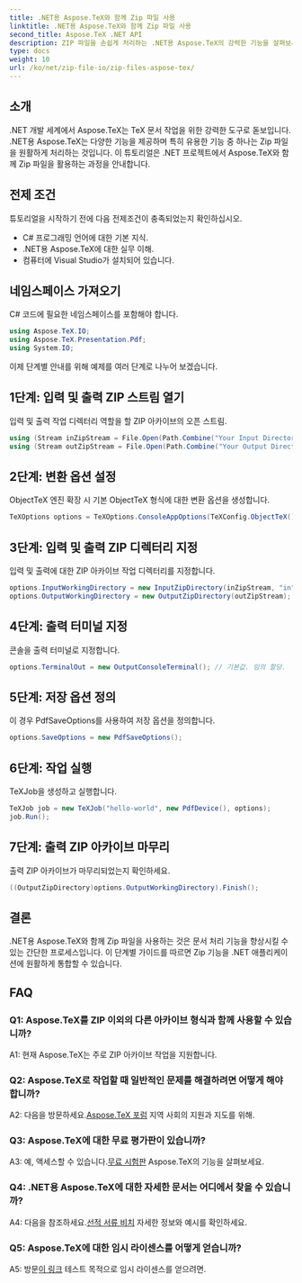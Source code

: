 ```yaml
---
title: .NET용 Aspose.TeX와 함께 Zip 파일 사용
linktitle: .NET용 Aspose.TeX와 함께 Zip 파일 사용
second_title: Aspose.TeX .NET API
description: ZIP 파일을 손쉽게 처리하는 .NET용 Aspose.TeX의 강력한 기능을 살펴보세요. 애플리케이션의 문서 처리를 강화하세요.
type: docs
weight: 10
url: /ko/net/zip-file-io/zip-files-aspose-tex/
---
```

## 소개

.NET 개발 세계에서 Aspose.TeX는 TeX 문서 작업을 위한 강력한 도구로 돋보입니다. .NET용 Aspose.TeX는 다양한 기능을 제공하며 특히 유용한 기능 중 하나는 Zip 파일을 원활하게 처리하는 것입니다. 이 튜토리얼은 .NET 프로젝트에서 Aspose.TeX와 함께 Zip 파일을 활용하는 과정을 안내합니다.

## 전제 조건

튜토리얼을 시작하기 전에 다음 전제조건이 충족되었는지 확인하십시오.

- C# 프로그래밍 언어에 대한 기본 지식.
- .NET용 Aspose.TeX에 대한 실무 이해.
- 컴퓨터에 Visual Studio가 설치되어 있습니다.

## 네임스페이스 가져오기

C# 코드에 필요한 네임스페이스를 포함해야 합니다.

```csharp
using Aspose.TeX.IO;
using Aspose.TeX.Presentation.Pdf;
using System.IO;
```

이제 단계별 안내를 위해 예제를 여러 단계로 나누어 보겠습니다.

## 1단계: 입력 및 출력 ZIP 스트림 열기

입력 및 출력 작업 디렉터리 역할을 할 ZIP 아카이브의 오픈 스트림.

```csharp
using (Stream inZipStream = File.Open(Path.Combine("Your Input Directory", "zip-in.zip"), FileMode.Open))
using (Stream outZipStream = File.Open(Path.Combine("Your Output Directory", "zip-pdf-out.zip"), FileMode.Create))
```

## 2단계: 변환 옵션 설정

ObjectTeX 엔진 확장 시 기본 ObjectTeX 형식에 대한 변환 옵션을 생성합니다.

```csharp
TeXOptions options = TeXOptions.ConsoleAppOptions(TeXConfig.ObjectTeX());
```

## 3단계: 입력 및 출력 ZIP 디렉터리 지정

입력 및 출력에 대한 ZIP 아카이브 작업 디렉터리를 지정합니다.

```csharp
options.InputWorkingDirectory = new InputZipDirectory(inZipStream, "in");
options.OutputWorkingDirectory = new OutputZipDirectory(outZipStream);
```

## 4단계: 출력 터미널 지정

콘솔을 출력 터미널로 지정합니다.

```csharp
options.TerminalOut = new OutputConsoleTerminal(); // 기본값. 임의 할당.
```

## 5단계: 저장 옵션 정의

이 경우 PdfSaveOptions를 사용하여 저장 옵션을 정의합니다.

```csharp
options.SaveOptions = new PdfSaveOptions();
```

## 6단계: 작업 실행

TeXJob을 생성하고 실행합니다.

```csharp
TeXJob job = new TeXJob("hello-world", new PdfDevice(), options);
job.Run();
```

## 7단계: 출력 ZIP 아카이브 마무리

출력 ZIP 아카이브가 마무리되었는지 확인하세요.

```csharp
((OutputZipDirectory)options.OutputWorkingDirectory).Finish();
```

## 결론

.NET용 Aspose.TeX와 함께 Zip 파일을 사용하는 것은 문서 처리 기능을 향상시킬 수 있는 간단한 프로세스입니다. 이 단계별 가이드를 따르면 Zip 기능을 .NET 애플리케이션에 원활하게 통합할 수 있습니다.

## FAQ

### Q1: Aspose.TeX를 ZIP 이외의 다른 아카이브 형식과 함께 사용할 수 있습니까?

A1: 현재 Aspose.TeX는 주로 ZIP 아카이브 작업을 지원합니다.

### Q2: Aspose.TeX로 작업할 때 일반적인 문제를 해결하려면 어떻게 해야 합니까?

 A2: 다음을 방문하세요.[Aspose.TeX 포럼](https://forum.aspose.com/c/tex/47) 지역 사회의 지원과 지도를 위해.

### Q3: Aspose.TeX에 대한 무료 평가판이 있습니까?

 A3: 예, 액세스할 수 있습니다.[무료 시험판](https://releases.aspose.com/) Aspose.TeX의 기능을 살펴보세요.

### Q4: .NET용 Aspose.TeX에 대한 자세한 문서는 어디에서 찾을 수 있습니까?

 A4: 다음을 참조하세요.[선적 서류 비치](https://reference.aspose.com/tex/net/) 자세한 정보와 예시를 확인하세요.

### Q5: Aspose.TeX에 대한 임시 라이센스를 어떻게 얻습니까?

 A5: 방문[이 링크](https://purchase.aspose.com/temporary-license/) 테스트 목적으로 임시 라이센스를 얻으려면.